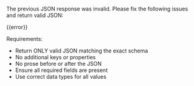 The previous JSON response was invalid. Please fix the following issues and return valid JSON:

{{error}}

Requirements:
- Return ONLY valid JSON matching the exact schema
- No additional keys or properties
- No prose before or after the JSON
- Ensure all required fields are present
- Use correct data types for all values